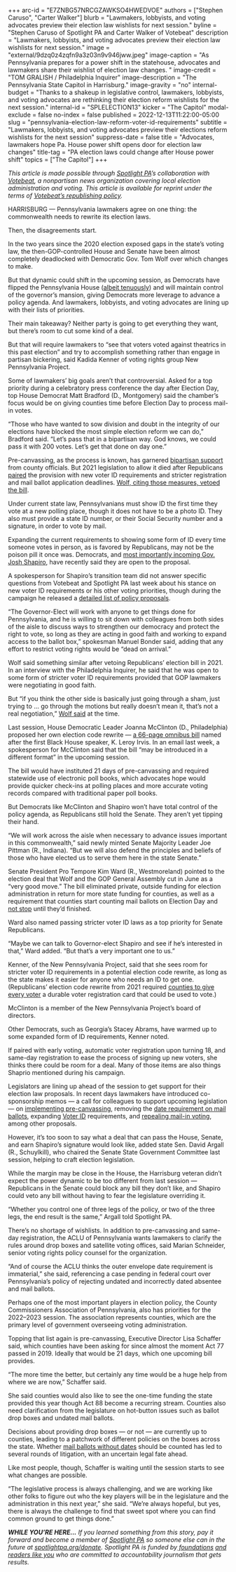 +++
arc-id = "E7ZNBG57NRCGZAWKSO4HWEDVOE"
authors = ["Stephen Caruso", "Carter Walker"]
blurb = "Lawmakers, lobbyists, and voting advocates preview their election law wishlists for next session."
byline = "Stephen Caruso of Spotlight PA and Carter Walker of Votebeat"
description = "Lawmakers, lobbyists, and voting advocates preview their election law wishlists for next session."
image = "external/9dzq0z4zqfn9a3z03n9v946jww.jpeg"
image-caption = "As Pennsylvania prepares for a power shift in the statehouse, advocates and lawmakers share their wishlist of election law changes. "
image-credit = "TOM GRALISH / Philadelphia Inquirer"
image-description = "The Pennsylvania State Capitol in Harrisburg."
image-gravity = "no"
internal-budget = "Thanks to a shakeup in legislative control, lawmakers, lobbyists, and voting advocates are rethinking their election reform wishlists for the next session."
internal-id = "SPLELECTION13"
kicker = "The Capitol"
modal-exclude = false
no-index = false
published = 2022-12-13T11:22:00-05:00
slug = "pennsylvania-election-law-reform-voter-id-requirements"
subtitle = "Lawmakers, lobbyists, and voting advocates preview their elections reform wishlists for the next session"
suppress-date = false
title = "Advocates, lawmakers hope Pa. House power shift opens door for election law changes"
title-tag = "PA election laws could change after House power shift"
topics = ["The Capitol"]
+++

<i>This article is made possible through </i><a href="https://www.spotlightpa.org/"><i>Spotlight PA</i></a><i>’s collaboration with </i><a href="https://web.archive.org/20170521211815/https://www.votebeat.org/"><i>Votebeat</i></a><i>, a nonpartisan news organization covering local election administration and voting. This article is available for reprint under the terms of </i><a href="https://web.archive.org/20210907141701/https://www.votebeat.org/pages/republishing"><i>Votebeat’s republishing policy</i></a><i>.</i>

HARRISBURG — Pennsylvania lawmakers agree on one thing: the commonwealth needs to rewrite its election laws.

Then, the disagreements start.

In the two years since the 2020 election exposed gaps in the state’s voting law, the then-GOP-controlled House and Senate have been almost completely deadlocked with Democratic Gov. Tom Wolf over which changes to make.

<script src="https://www.spotlightpa.org/embed.js" async></script><div data-spl-embed-version="1" data-spl-src="https://www.spotlightpa.org/embeds/newsletter/"></div>

But that dynamic could shift in the upcoming session, as Democrats have flipped the Pennsylvania House (<a href="https://www.spotlightpa.org/news/2022/12/pa-2022-election-state-house-specials-joanna-mcclinton/">albeit tenuously</a>) and will maintain control of the governor’s mansion, giving Democrats more leverage to advance a policy agenda. And lawmakers, lobbyists, and voting advocates are lining up with their lists of priorities.

Their main takeaway? Neither party is going to get everything they want, but there’s room to cut some kind of a deal.

But that will require lawmakers to “see that voters voted against theatrics in this past election” and try to accomplish something rather than engage in partisan bickering, said Kadida Kenner of voting rights group New Pennsylvania Project.

Some of lawmakers’ big goals aren’t that controversial. Asked for a top priority during a celebratory press conference the day after Election Day, top House Democrat Matt Bradford (D., Montgomery) said the chamber’s focus would be on giving counties time before Election Day to process mail-in votes.

“Those who have wanted to sow division and doubt in the integrity of our elections have blocked the most simple election reform we can do,” Bradford said. “Let’s pass that in a bipartisan way. God knows, we could pass it with 200 votes. Let’s get that done on day one.”

Pre-canvassing, as the process is known, has garnered <a href="https://web.archive.org/20220524025306/https://pennsylvania.votebeat.org/2022/5/12/23069219/pennsylvania-mail-ballot-counting-delayed-election-results">bipartisan support</a> from county officials. But 2021 legislation to allow it died after Republicans <a href="https://www.spotlightpa.org/news/2021/06/pa-election-law-voter-id-republican-proposal/">paired</a> the provision with new voter ID requirements and stricter registration and mail ballot application deadlines. <a href="https://www.spotlightpa.org/news/2021/06/pa-election-overhaul-voter-id-wolf-veto/">Wolf, citing those measures, vetoed the bill</a>.

Under current state law, Pennsylvanians must show ID the first time they vote at a new polling place, though it does not have to be a photo ID. They also must provide a state ID number, or their Social Security number and a signature, in order to vote by mail.

Expanding the current requirements to showing some form of ID every time someone votes in person, as is favored by Republicans, may not be the poison pill it once was. Democrats, and <a href="https://web.archive.org/20220125154131/https://www.inquirer.com/politics/election/pennsylvania-voting-laws-2022-governor-election-20220125.html">most importantly incoming Gov. Josh Shapiro</a>, have recently said they are open to the proposal.

A spokesperson for Shapiro’s transition team did not answer specific questions from Votebeat and Spotlight PA last week about his stance on new voter ID requirements or his other voting priorities, though during the campaign he released a <a href="https://joshshapiro.org/votingrights/">detailed list of policy proposals</a>.

“The Governor-Elect will work with anyone to get things done for Pennsylvania, and he is willing to sit down with colleagues from both sides of the aisle to discuss ways to strengthen our democracy and protect the right to vote, so long as they are acting in good faith and working to expand access to the ballot box,” spokesman Manuel Bonder said, adding that any effort to restrict voting rights would be “dead on arrival.”

Wolf said something similar after vetoing Republicans’ election bill in 2021. In an interview with the Philadelphia Inquirer, he said that he was open to some form of stricter voter ID requirements provided that GOP lawmakers were negotiating in good faith.

But “if you think the other side is basically just going through a sham, just trying to … go through the motions but really doesn’t mean it, that’s not a real negotiation,” <a href="https://web.archive.org/20210720193524/https://www.inquirer.com/politics/election/pennsylvania-voter-id-tom-wolf-interview-20210720.html">Wolf said</a> at the time.

Last session, House Democratic Leader Joanna McClinton (D., Philadelphia) proposed her own election code rewrite — <a href="https://web.archive.org/20211116195535/https://www.legis.state.pa.us/cfdocs/Legis/CSM/showMemoPublic.cfm?chamber=H&SPick=20210&cosponId=36510">a 66-page omnibus bill</a> named after the first Black House speaker, K. Leroy Irvis. In an email last week, a spokesperson for McClinton said that the bill “may be introduced in a different format” in the upcoming session.

The bill would have instituted 21 days of pre-canvassing and required statewide use of electronic poll books, which advocates hope would provide quicker check-ins at polling places and more accurate voting records compared with traditional paper poll books.

But Democrats like McClinton and Shapiro won’t have total control of the policy agenda, as Republicans still hold the Senate. They aren’t yet tipping their hand.

“We will work across the aisle when necessary to advance issues important in this commonwealth,” said newly minted Senate Majority Leader Joe Pittman (R., Indiana). “But we will also defend the principles and beliefs of those who have elected us to serve them here in the state Senate.”

Senate President Pro Tempore Kim Ward (R., Westmoreland) pointed to the election deal that Wolf and the GOP General Assembly cut in June as a “very good move.” The bill eliminated private, outside funding for election administration in return for more state funding for counties, as well as a requirement that counties start counting mail ballots on Election Day and <a href="https://web.archive.org/20221110155028/https://pennsylvania.votebeat.org/2022/11/10/23451220/act-88-continuous-mail-ballot-counting">not stop</a> until they’d finished.

Ward also named passing stricter voter ID laws as a top priority for Senate Republicans.

“Maybe we can talk to Governor-elect Shapiro and see if he’s interested in that,” Ward added. “But that’s a very important one to us.”

Kenner, of the New Pennsylvania Project, said that she sees room for stricter voter ID requirements in a potential election code rewrite, as long as the state makes it easier for anyone who needs an ID to get one. (Republicans’ election code rewrite from 2021 required <a href="https://www.penncapital-star.com/government-politics/elections-officials-advocates-see-some-to-like-but-a-lot-to-raise-eyebrows-in-pa-house-gop-election-bill/">counties to give every voter</a> a durable voter registration card that could be used to vote.)

McClinton is a member of the New Pennsylvania Project’s board of directors.

Other Democrats, such as Georgia’s Stacey Abrams, have warmed up to some expanded form of ID requirements, Kenner noted.

If paired with early voting, automatic voter registration upon turning 18, and same-day registration to ease the process of signing up new voters, she thinks there could be room for a deal. Many of those items are also things Shaprio mentioned during his campaign.

Legislators are lining up ahead of the session to get support for their election law proposals. In recent days lawmakers have introduced co-sponsorship memos — a call for colleagues to support upcoming legislation — on <a href="https://www.legis.state.pa.us/cfdocs/Legis/CSM/showMemoPublic.cfm?chamber=S&SPick=20230&cosponId=37869">implementing pre-canvassing</a>, removing the <a href="https://web.archive.org/20221213163841/https://www.legis.state.pa.us/cfdocs/Legis/CSM/showMemoPublic.cfm?chamber=S&SPick=20230&cosponId=37915">date requirement on mail ballots</a>, expanding <a href="https://web.archive.org/20221213163857/https://www.legis.state.pa.us/cfdocs/Legis/CSM/showMemoPublic.cfm?chamber=S&SPick=20230&cosponId=38166">Voter ID</a> requirements, and <a href="https://web.archive.org/20221202145150/https://www.legis.state.pa.us/cfdocs/Legis/CSM/showMemoPublic.cfm?chamber=H&SPick=20230&cosponId=37949">repealing mail-in voting</a>, among other proposals.

However, it’s too soon to say what a deal that can pass the House, Senate, and earn Shapiro’s signature would look like, added state Sen. David Argall (R., Schuylkill), who chaired the Senate State Government Committee last session, helping to craft election legislation.

While the margin may be close in the House, the Harrisburg veteran didn’t expect the power dynamic to be too different from last session — Republicans in the Senate could block any bill they don’t like, and Shapiro could veto any bill without having to fear the legislature overriding it.

“Whether you control one of three legs of the policy, or two of the three legs, the end result is the same,” Argall told Spotlight PA.

There’s no shortage of wishlists. In addition to pre-canvassing and same-day registration, the ACLU of Pennsylvania wants lawmakers to clarify the rules around drop boxes and satellite voting offices, said Marian Schneider, senior voting rights policy counsel for the organization.

“And of course the ACLU thinks the outer envelope date requirement is immaterial,” she said, referencing a case pending in federal court over Pennsylvania’s policy of rejecting undated and incorrectly dated absentee and mail ballots.

<script src="https://www.spotlightpa.org/embed.js" async></script><div data-spl-embed-version="1" data-spl-src="https://www.spotlightpa.org/embeds/donate/"></div>

Perhaps one of the most important players in election policy, the County Commissioners Association of Pennsylvania, also has priorities for the 2022–2023 session. The association represents counties, which are the primary level of government overseeing voting administration.

Topping that list again is pre-canvassing, Executive Director Lisa Schaffer said, which counties have been asking for since almost the moment Act 77 passed in 2019. Ideally that would be 21 days, which one upcoming bill provides.

“The more time the better, but certainly any time would be a huge help from where we are now,” Schaffer said.

She said counties would also like to see the one-time funding the state provided this year though Act 88 become a recurring stream. Counties also need clarification from the legislature on hot-button issues such as ballot drop boxes and undated mail ballots.

Decisions about providing drop boxes — or not — are currently up to counties, leading to a patchwork of different policies on the boxes across the state. Whether <a href="https://web.archive.org/20221128214525/https://pennsylvania.votebeat.org/2022/11/28/23482842/undated-ballot-mail-voting-rejection-disparity">mail ballots without dates</a> should be counted has led to several rounds of litigation, with an uncertain legal fate ahead.

Like most people, though, Schaffer is waiting until the session starts to see what changes are possible.

“The legislative process is always challenging, and we are working like other folks to figure out who the key players will be in the legislature and the administration in this next year,” she said. “We’re always hopeful, but yes, there is always the challenge to find that sweet spot where you can find common ground to get things done.”

<i><b>WHILE YOU’RE HERE...</b></i><i> If you learned something from this story, pay it forward and become a member of </i><a href="https://www.spotlightpa.org/"><i>Spotlight PA</i></a><i> so someone else can in the future at </i><a href="https://www.spotlightpa.org/donate"><i>spotlightpa.org/donate</i></a><i>. Spotlight PA is funded by</i><a href="https://www.spotlightpa.org/support"><i> foundations</i></a><i> </i><a href="https://www.spotlightpa.org/support"><i>and readers like you</i></a><i> who are committed to accountability journalism that gets results.</i>
